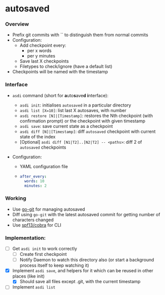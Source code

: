 # autosaved

### Overview

* Prefix git commits with `` to distinguish them from normal commits
* Configuration:
    * Add checkpoint every:
        * per x words
        * per y minutes
    * Save last X checkpoints
    * Filetypes to check/ignore (have a default list)
* Checkpoints will be named with the timestamp

### Interface

* `asdi` command (short for **a**uto**s**ave**d** **i**nterface):
    * `asdi init`: initialises `autosaved` in a particular directory
    * `asdi list [X=10]`: list last X autosaves, with number
    * `asdi restore [N]|[Timestamp]`: restores the Nth checkpoint (with confirmation prompt) or
    the checkpoint with given timestamp
    * `asdi save`: save current state as a checkpoint
    * `asdi diff [N]|[Timestamp]`: diff `autosaved` checkpoint with current state of the index
    * [Optional] `asdi diff [N1|T2]..[N2|T2] -- <paths>`: diff 2 of `autosaved` checkpoints

* Configuration:
    * YAML configuration file
    * ```yaml
      after_every:
        words: 10
        minutes: 2
      ```

### Working

* Use [go-git](https://github.com/go-git/go-git) for managing autosaved
* Diff using `go-git` with the latest autosaved commit for getting number of characters changed
* Use [spf13/cobra](https://github.com/spf13/cobra) for CLI

### Implementation:

* [ ] Get `asdi init` to work correctly
    * [ ] Create first checkpoint
    * [ ] Notify Daemon to watch this directory also (or start a background process itself to keep watching it)
* [x] Implement `asdi save`, and helpers for it which can be reused in other places (like init)
    * [x] Should save all files except .git, with the current timestamp
* [ ] Implement `asdi list`

